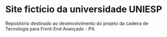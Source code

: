 # Site fictício da universidade UNIESP 

Repositório destinado ao desenvolvimento do projeto da cadeira de Tecnologia para Front-End Avançado - P4.
